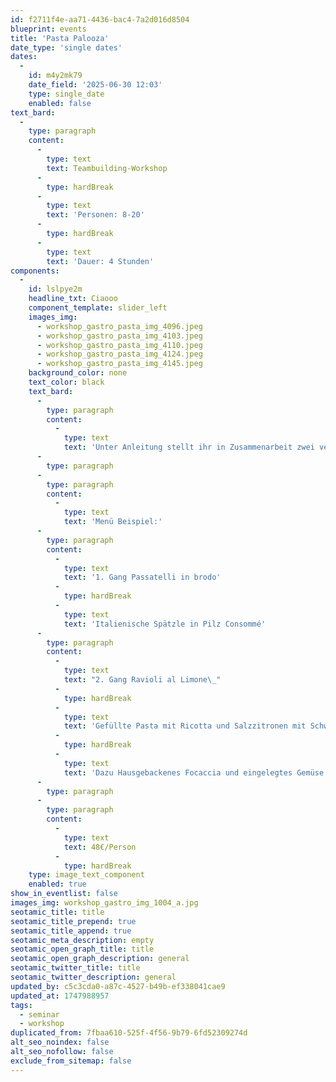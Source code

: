 ```yaml
---
id: f2711f4e-aa71-4436-bac4-7a2d016d8504
blueprint: events
title: 'Pasta Palooza'
date_type: 'single dates'
dates:
  -
    id: m4y2mk79
    date_field: '2025-06-30 12:03'
    type: single_date
    enabled: false
text_bard:
  -
    type: paragraph
    content:
      -
        type: text
        text: Teambuilding-Workshop
      -
        type: hardBreak
      -
        type: text
        text: 'Personen: 8-20'
      -
        type: hardBreak
      -
        type: text
        text: 'Dauer: 4 Stunden'
components:
  -
    id: lslpye2m
    headline_txt: Ciaooo
    component_template: slider_left
    images_img:
      - workshop_gastro_pasta_img_4096.jpeg
      - workshop_gastro_pasta_img_4103.jpeg
      - workshop_gastro_pasta_img_4110.jpeg
      - workshop_gastro_pasta_img_4124.jpeg
      - workshop_gastro_pasta_img_4145.jpeg
    background_color: none
    text_color: black
    text_bard:
      -
        type: paragraph
        content:
          -
            type: text
            text: 'Unter Anleitung stellt ihr in Zusammenarbeit zwei verschiedene Pasta Sorten her und genießt diese anschließend gemeinsam in unserem Gastraum am Holzofen. Die Rezepte nehmt ihr natürlich am Ende der Veranstaltung mit nach Hause.'
      -
        type: paragraph
      -
        type: paragraph
        content:
          -
            type: text
            text: 'Menü Beispiel:'
      -
        type: paragraph
        content:
          -
            type: text
            text: '1. Gang Passatelli in brodo'
          -
            type: hardBreak
          -
            type: text
            text: 'Italienische Spätzle in Pilz Consommé'
      -
        type: paragraph
        content:
          -
            type: text
            text: "2. Gang Ravioli al Limone\_"
          -
            type: hardBreak
          -
            type: text
            text: 'Gefüllte Pasta mit Ricotta und Salzzitronen mit Schwarzkohl und Haselnüssen.'
          -
            type: hardBreak
          -
            type: text
            text: 'Dazu Hausgebackenes Focaccia und eingelegtes Gemüse'
      -
        type: paragraph
      -
        type: paragraph
        content:
          -
            type: text
            text: 48€/Person
          -
            type: hardBreak
    type: image_text_component
    enabled: true
show_in_eventlist: false
images_img: workshop_gastro_img_1004_a.jpg
seotamic_title: title
seotamic_title_prepend: true
seotamic_title_append: true
seotamic_meta_description: empty
seotamic_open_graph_title: title
seotamic_open_graph_description: general
seotamic_twitter_title: title
seotamic_twitter_description: general
updated_by: c5c3cda0-a87c-4527-b49b-ef338041cae9
updated_at: 1747988957
tags:
  - seminar
  - workshop
duplicated_from: 7fbaa610-525f-4f56-9b79-6fd52309274d
alt_seo_noindex: false
alt_seo_nofollow: false
exclude_from_sitemap: false
---
```

